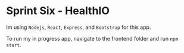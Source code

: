 # Sprint Six - HealthIO

Im using `Nodejs`, `React`, `Express`, and `Bootstrap` for this app.

To run my in progress app, navigate to the frontend folder and run `npm start`.
